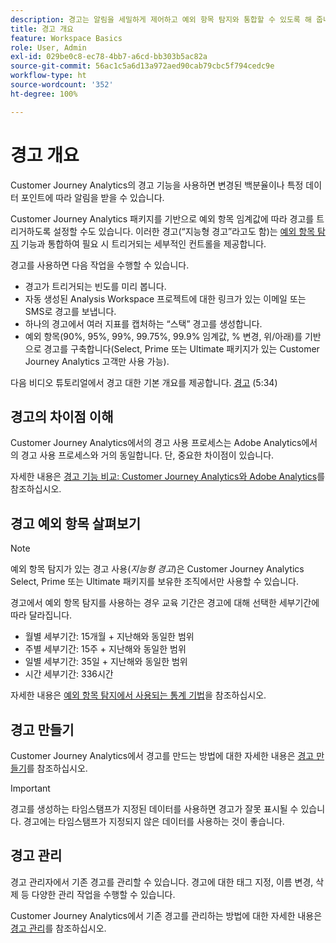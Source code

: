 ```yaml
---
description: 경고는 알림을 세밀하게 제어하고 예외 항목 탐지와 통합할 수 있도록 해 줍니다.
title: 경고 개요
feature: Workspace Basics
role: User, Admin
exl-id: 029be0c8-ec78-4bb7-a6cd-bb303b5ac82a
source-git-commit: 56ac1c5a6d13a972aed90cab79cbc5f794cedc9e
workflow-type: ht
source-wordcount: '352'
ht-degree: 100%

---
```


# 경고 개요

Customer Journey Analytics의 경고 기능을 사용하면 변경된 백분율이나 특정 데이터 포인트에 따라 알림을 받을 수 있습니다.

Customer Journey Analytics 패키지를 기반으로 예외 항목 임계값에 따라 경고를 트리거하도록 설정할 수도 있습니다. 이러한 경고(“지능형 경고”라고도 함)는 [예외 항목 탐지](/help/analysis-workspace/c-anomaly-detection/anomaly-detection.md) 기능과 통합하여 필요 시 트리거되는 세부적인 컨트롤을 제공합니다.

경고를 사용하면 다음 작업을 수행할 수 있습니다.

* 경고가 트리거되는 빈도를 미리 봅니다.
* 자동 생성된 Analysis Workspace 프로젝트에 대한 링크가 있는 이메일 또는 SMS로 경고를 보냅니다.
* 하나의 경고에서 여러 지표를 캡처하는 “스택” 경고를 생성합니다.
* 예외 항목(90%, 95%, 99%, 99.75%, 99.9% 임계값, % 변경, 위/아래)를 기반으로 경고를 구축합니다(Select, Prime 또는 Ultimate 패키지가 있는 Customer Journey Analytics 고객만 사용 가능).

다음 비디오 튜토리얼에서 경고 대한 기본 개요를 제공합니다. [경고](https://experienceleague.adobe.com/docs/analytics-learn/tutorials/data-science/intelligent-alerts.html?lang=ko) (5:34)

## 경고의 차이점 이해

Customer Journey Analytics에서의 경고 사용 프로세스는 Adobe Analytics에서의 경고 사용 프로세스와 거의 동일합니다. 단, 중요한 차이점이 있습니다.

자세한 내용은 [경고 기능 비교: Customer Journey Analytics와 Adobe Analytics](/help/components/c-intelligent-alerts/alerts-feature-comparison.md)를 참조하십시오.

## 경고 예외 항목 살펴보기

>[!NOTE]
>
>예외 항목 탐지가 있는 경고 사용(_지능형 경고_)은 Customer Journey Analytics Select, Prime 또는 Ultimate 패키지를 보유한 조직에서만 사용할 수 있습니다.

경고에서 예외 항목 탐지를 사용하는 경우 교육 기간은 경고에 대해 선택한 세부기간에 따라 달라집니다.

* 월별 세부기간: 15개월 + 지난해와 동일한 범위
* 주별 세부기간: 15주 + 지난해와 동일한 범위
* 일별 세부기간: 35일 + 지난해와 동일한 범위
* 시간 세부기간: 336시간

자세한 내용은 [예외 항목 탐지에서 사용되는 통계 기법](/help/analysis-workspace/c-anomaly-detection/statistics-anomaly-detection.md)을 참조하십시오.

## 경고 만들기

Customer Journey Analytics에서 경고를 만드는 방법에 대한 자세한 내용은 [경고 만들기](/help/components/c-intelligent-alerts/alert-builder.md)를 참조하십시오.

>[!IMPORTANT]
>
>경고를 생성하는 타임스탬프가 지정된 데이터를 사용하면 경고가 잘못 표시될 수 있습니다. 경고에는 타임스탬프가 지정되지 않은 데이터를 사용하는 것이 좋습니다.

## 경고 관리

경고 관리자에서 기존 경고를 관리할 수 있습니다. 경고에 대한 태그 지정, 이름 변경, 삭제 등 다양한 관리 작업을 수행할 수 있습니다.

Customer Journey Analytics에서 기존 경고를 관리하는 방법에 대한 자세한 내용은 [경고 관리](/help/components/c-intelligent-alerts/alert-manager.md)를 참조하십시오.
